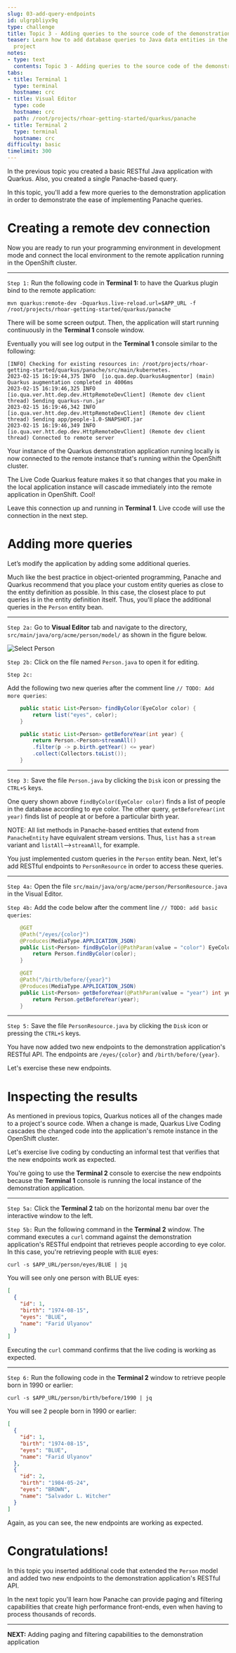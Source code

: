 ```yaml
---
slug: 03-add-query-endpoints
id: ulgrpbliyx9q
type: challenge
title: Topic 3 - Adding queries to the source code of the demonstration project
teaser: Learn how to add database queries to Java data entities in the demonstration
  project
notes:
- type: text
  contents: Topic 3 - Adding queries to the source code of the demonstration project
tabs:
- title: Terminal 1
  type: terminal
  hostname: crc
- title: Visual Editor
  type: code
  hostname: crc
  path: /root/projects/rhoar-getting-started/quarkus/panache
- title: Terminal 2
  type: terminal
  hostname: crc
difficulty: basic
timelimit: 300
---
```

In the previous topic you created a basic RESTful Java application with Quarkus. Also, you created a single Panache-based query.

In this topic, you'll add a few more queries to the demonstration application in order to demonstrate the ease of implementing Panache queries.

# Creating a remote dev connection

Now you are ready to run your programming environment in development mode and connect the local environment to the remote application running in the OpenShift cluster.

----

`Step 1:` Run the following code in **Terminal 1:** to have the Quarkus plugin bind to the remote application:

```
mvn quarkus:remote-dev -Dquarkus.live-reload.url=$APP_URL -f /root/projects/rhoar-getting-started/quarkus/panache
```

There will be some screen output. Then, the application will start running continuously in the **Terminal 1** console window.

Eventually you will see log output in the **Terminal 1** console similar to the following:

```console
[INFO] Checking for existing resources in: /root/projects/rhoar-getting-started/quarkus/panache/src/main/kubernetes.
2023-02-15 16:19:44,375 INFO  [io.qua.dep.QuarkusAugmentor] (main) Quarkus augmentation completed in 4006ms
2023-02-15 16:19:46,325 INFO  [io.qua.ver.htt.dep.dev.HttpRemoteDevClient] (Remote dev client thread) Sending quarkus-run.jar
2023-02-15 16:19:46,342 INFO  [io.qua.ver.htt.dep.dev.HttpRemoteDevClient] (Remote dev client thread) Sending app/people-1.0-SNAPSHOT.jar
2023-02-15 16:19:46,349 INFO  [io.qua.ver.htt.dep.dev.HttpRemoteDevClient] (Remote dev client thread) Connected to remote server
```

Your instance of the Quarkus demonstration application running locally is now connected to the remote instance that's running within the OpenShift cluster.

The Live Code Quarkus feature makes it so that changes that you make in the local application instance will cascade immediately into the remote application in OpenShift. Cool!

Leave this connection up and running in **Terminal 1**. Live ccode will use the connection in the next step.

# Adding more queries

Let’s modify the application by adding some additional queries.

Much like the best practice in object-oriented programming, Panache and Quarkus recommend that you place your custom entity queries as close to the entity definition as possible. In this case, the closest place to put queries is in the entity definition itself. Thus, you'll place the additional queries in the `Person` entity bean.

----

`Step 2a:` Go to **Visual Editor** tab and navigate to the directory, `src/main/java/org/acme/person/model/` as shown in the figure below.

![Select Person](../assets/selected-person-model.png)

`Step 2b:` Click on the file named `Person.java` to open it for editing.

`Step 2c:`

Add the following two new queries after the comment line `// TODO: Add more queries`:

```java
    public static List<Person> findByColor(EyeColor color) {
        return list("eyes", color);
    }

    public static List<Person> getBeforeYear(int year) {
        return Person.<Person>streamAll()
        .filter(p -> p.birth.getYear() <= year)
        .collect(Collectors.toList());
    }
```

----

`Step 3:` Save the file `Person.java` by clicking the `Disk` icon or pressing the `CTRL+S` keys.

One query shown above `findByColor(EyeColor color)` finds a list of people in the database according to eye color. The other query,  `getBeforeYear(int year)` finds list of people at or before a particular birth year.

NOTE: All list methods in Panache-based entities that extend from `PanacheEntity` have equivalent stream versions. Thus, `list` has a `stream` variant and `listAll`-->`streamAll`, for example.

You just implemented custom queries in the `Person` entity bean. Next, let's add RESTful endpoints to `PersonResource` in order to access these queries.

----

`Step 4a:` Open the file `src/main/java/org/acme/person/PersonResource.java` in the Visual Editor.

`Step 4b:` Add the code below after the comment line  `// TODO: add basic queries`:

```java
    @GET
    @Path("/eyes/{color}")
    @Produces(MediaType.APPLICATION_JSON)
    public List<Person> findByColor(@PathParam(value = "color") EyeColor color) {
        return Person.findByColor(color);
    }

    @GET
    @Path("/birth/before/{year}")
    @Produces(MediaType.APPLICATION_JSON)
    public List<Person> getBeforeYear(@PathParam(value = "year") int year) {
        return Person.getBeforeYear(year);
    }
```

----

`Step 5:` Save the file `PersonResource.java` by clicking the `Disk` icon or pressing the `CTRL+S` keys.

You have now added two new endpoints to the demonstration application's RESTful API. The endpoints are `/eyes/{color}` and `/birth/before/{year}`.

Let's exercise these new endpoints.

# Inspecting the results

As mentioned in previous topics, Quarkus notices all of the changes made to a project's source code. When a change is made, Quarkus Live Coding cascades the changed code into the application's remote instance in the OpenShift cluster.

Let's exercise live coding by conducting an informal test that verifies that the new endpoints work as expected.

You're going to use the **Terminal 2** console to exercise the new endpoints because the **Terminal 1** console is running the local instance of the demonstration application.

----

`Step 5a:` Click the **Terminal 2** tab on the horizontal menu bar over the interactive window to the left.

`Step 5b:` Run the following command in the **Terminal 2** window. The command executes a `curl` command against the demonstration application's RESTful endpoint that retrieves people according to eye color. In this case, you're retrieving people with `BLUE` eyes:

```console
curl -s $APP_URL/person/eyes/BLUE | jq
```

You will see only one person with BLUE eyes:

```json
[
  {
    "id": 1,
    "birth": "1974-08-15",
    "eyes": "BLUE",
    "name": "Farid Ulyanov"
  }
]
```
Executing the `curl` command confirms that the live coding is working as expected.

----

`Step 6:` Run the following code in the **Terminal 2** window to retrieve people born in 1990 or earlier:

```
curl -s $APP_URL/person/birth/before/1990 | jq
```

You will see 2 people born in 1990 or earlier:

```json
[
  {
    "id": 1,
    "birth": "1974-08-15",
    "eyes": "BLUE",
    "name": "Farid Ulyanov"
  },
  {
    "id": 2,
    "birth": "1984-05-24",
    "eyes": "BROWN",
    "name": "Salvador L. Witcher"
  }
]
```

Again, as you can see, the new endpoints are working as expected.

# Congratulations!

In this topic you inserted additional code that extended the `Person` model and added two new endpoints to the demonstration application's RESTful API.

In the next topic you'll learn how Panache can provide paging and filtering capabilities that create high performance front-ends, even when having to process thousands of records.

----

**NEXT:** Adding paging and filtering capabilities to the demonstration application